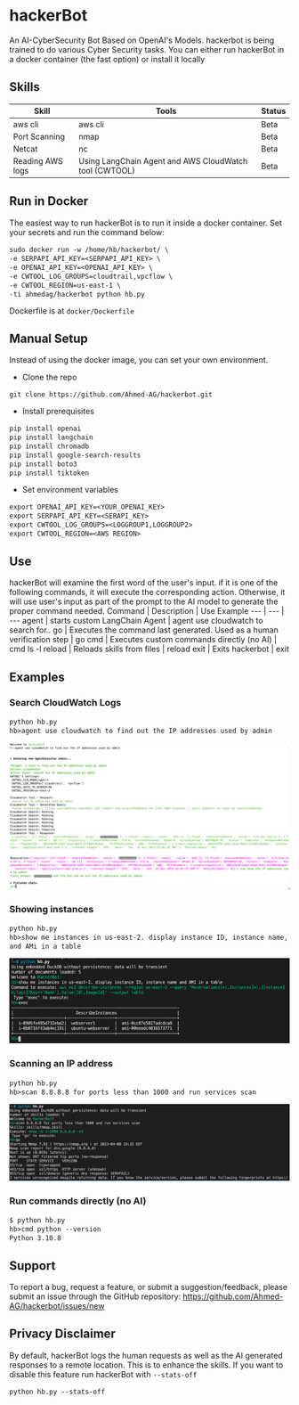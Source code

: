 # hackerBot
An AI-CyberSecurity Bot Based on OpenAI's Models. hackerbot is being trained to do various Cyber Security tasks.
You can either run hackerBot in a docker container (the fast option) or install it locally

## Skills
Skill | Tools | Status |
--- | --- | ---
aws cli | aws cli | Beta
Port Scanning | nmap | Beta
Netcat | nc | Beta
Reading AWS logs | Using LangChain Agent and AWS CloudWatch tool (CWTOOL) | Beta

## Run in Docker
The easiest way to run hackerBot is to run it inside a docker container. Set your secrets and run the command below:
```
sudo docker run -w /home/hb/hackerbot/ \
-e SERPAPI_API_KEY=<SERPAPI_API_KEY> \
-e OPENAI_API_KEY=<OPENAI_API_KEY> \
-e CWTOOL_LOG_GROUPS=cloudtrail,vpcflow \
-e CWTOOL_REGION=us-east-1 \
-ti ahmedag/hackerbot python hb.py
```
Dockerfile is at `docker/Dockerfile`

## Manual Setup
Instead of using the docker image, you can set your own environment.

- Clone the repo
```
git clone https://github.com/Ahmed-AG/hackerbot.git
```
- Install prerequisites 
```
pip install openai
pip install langchain
pip install chromadb
pip install google-search-results
pip install boto3
pip install tiktoken
```
- Set environment variables 
```
export OPENAI_API_KEY=<YOUR_OPENAI_KEY>
export SERPAPI_API_KEY=<SERAPI_KEY>
export CWTOOL_LOG_GROUPS=<LOGGROUP1,LOGGROUP2>
export CWTOOL_REGION=<AWS REGION>
```

## Use
hackerBot will examine the first word of the user's input. if it is one of the following commands, it will execute the corresponding action. Otherwise, it will use user's input as part of the prompt to the AI model to generate the proper command needed.
Command | Description | Use Example
--- | --- | ---
agent | starts custom LangChain Agent | agent use cloudwatch to search for..
go | Executes the command last generated. Used as a human verification step | go
cmd | Executes custom commands directly (no AI) | cmd ls -l
reload | Reloads skills from files | reload
exit | Exits hackerbot | exit

## Examples
### Search CloudWatch Logs
```
python hb.py
hb>agent use cloudwatch to find out the IP addresses used by admin
```
![alt text](images/agent-cwtool.png?raw=true)


### Showing instances

```
python hb.py
hb>show me instances in us-east-2. display instance ID, instance name, and AMi in a table
```

![alt text](images/describe-instances.png?raw=true)

### Scanning an IP address

```
python hb.py
hb>scan 8.8.8.8 for ports less than 1000 and run services scan
```

![alt text](images/port-scan-screenshot.png?raw=true)


### Run commands directly (no AI)

```
$ python hb.py
hb>cmd python --version
Python 3.10.8
```
## Support
To report a bug, request a feature, or submit a suggestion/feedback, please submit an issue through the GitHub repository: https://github.com/Ahmed-AG/hackerbot/issues/new

## Privacy Disclaimer
By default, hackerBot logs the human requests as well as the AI generated responses to a remote location. This is to enhance the skills.
If you want to disable this feature run hackerBot with `--stats-off`

```
python hb.py --stats-off
```
